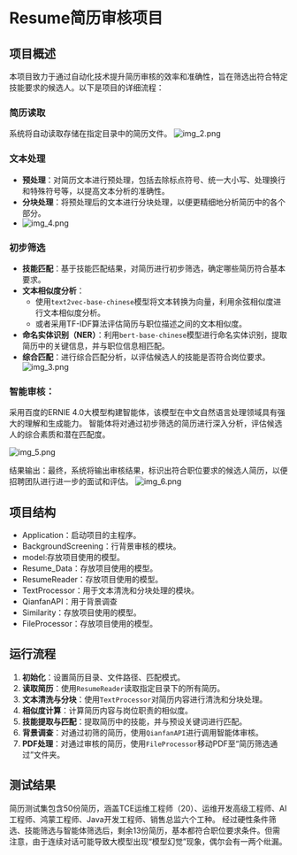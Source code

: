 # Resume简历审核项目

## 项目概述

本项目致力于通过自动化技术提升简历审核的效率和准确性，旨在筛选出符合特定技能要求的候选人。以下是项目的详细流程：

### 简历读取
系统将自动读取存储在指定目录中的简历文件。
![img_2.png](img_2.png)

### 文本处理
- **预处理**：对简历文本进行预处理，包括去除标点符号、统一大小写、处理换行和特殊符号等，以提高文本分析的准确性。
- **分块处理**：将预处理后的文本进行分块处理，以便更精细地分析简历中的各个部分。
- ![img_4.png](img_4.png)

### 初步筛选
- **技能匹配**：基于技能匹配结果，对简历进行初步筛选，确定哪些简历符合基本要求。
- **文本相似度分析**：
  - 使用`text2vec-base-chinese`模型将文本转换为向量，利用余弦相似度进行文本相似度分析。
  - 或者采用TF-IDF算法评估简历与职位描述之间的文本相似度。
- **命名实体识别（NER）**：利用`bert-base-chinese`模型进行命名实体识别，提取简历中的关键信息，并与职位信息相匹配。
- **综合匹配**：进行综合匹配分析，以评估候选人的技能是否符合岗位要求。
![img_3.png](img_3.png)




### 智能审核：

采用百度的ERNIE 4.0大模型构建智能体，该模型在中文自然语言处理领域具有强大的理解和生成能力。
智能体将对通过初步筛选的简历进行深入分析，评估候选人的综合素质和潜在匹配度。

![img_5.png](img_5.png)

结果输出：最终，系统将输出审核结果，标识出符合职位要求的候选人简历，以便招聘团队进行进一步的面试和评估。
![img_6.png](img_6.png)
## 项目结构
- Application：启动项目的主程序。
- BackgroundScreening：行背景审核的模块。
- model:存放项目使用的模型。
- Resume_Data：存放项目使用的模型。
- ResumeReader：存放项目使用的模型。
- TextProcessor：用于文本清洗和分块处理的模块。
- QianfanAPI：用于背景调查
- Similarity：存放项目使用的模型。
- FileProcessor：存放项目使用的模型。

## 运行流程
1. **初始化**：设置简历目录、文件路径、匹配模式。
2. **读取简历**：使用`ResumeReader`读取指定目录下的所有简历。
3. **文本清洗与分块**：使用`TextProcessor`对简历内容进行清洗和分块处理。
4. **相似度计算**：计算简历内容与岗位职责的相似度。
5. **技能提取与匹配**：提取简历中的技能，并与预设关键词进行匹配。
6. **背景调查**：对通过初筛的简历，使用`QianfanAPI`进行调用智能体审核。
7. **PDF处理**：对通过审核的简历，使用`FileProcessor`移动PDF至“简历筛选通过”文件夹。

## 测试结果
简历测试集包含50份简历，涵盖TCE运维工程师（20）、运维开发高级工程师、AI工程师、鸿蒙工程师、Java开发工程师、销售总监六个工种。
经过硬性条件筛选、技能筛选与智能体筛选后，剩余13份简历，基本都符合职位要求条件。但需注意，由于连续对话可能导致大模型出现“模型幻觉”现象，偶尔会有一两个纰漏。
